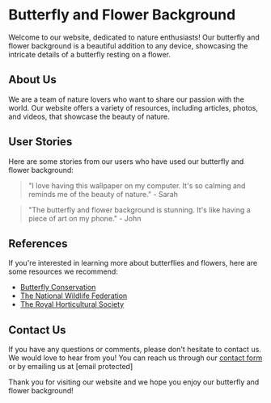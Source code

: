 <!--font:Open Sans-->

# Butterfly and Flower Background

Welcome to our website, dedicated to nature enthusiasts! Our butterfly and flower background is a beautiful addition to any device, showcasing the intricate details of a butterfly resting on a flower. 

## About Us

We are a team of nature lovers who want to share our passion with the world. Our website offers a variety of resources, including articles, photos, and videos, that showcase the beauty of nature.

## User Stories

Here are some stories from our users who have used our butterfly and flower background:

> "I love having this wallpaper on my computer. It's so calming and reminds me of the beauty of nature." - Sarah

> "The butterfly and flower background is stunning. It's like having a piece of art on my phone." - John

## References

If you're interested in learning more about butterflies and flowers, here are some resources we recommend:

- [Butterfly Conservation](#)
- [The National Wildlife Federation](#)
- [The Royal Horticultural Society](#)

## Contact Us

If you have any questions or comments, please don't hesitate to contact us. We would love to hear from you! You can reach us through our [contact form](#) or by emailing us at [email protected]

Thank you for visiting our website and we hope you enjoy our butterfly and flower background!

<!--

Write me content for website with wallpaper which alt text is:

"A close-up of a butterfly on a flower"

The name/title of the page should not be 1:1 copy of the alt text but rather a real content of the website which is using this wallpaper.

- Use markdown format 
- Start with heading
- Heading should be short and concise
- The content should look like a real website 
- The website should not be about the wallpaper, wallpaper is just a related background
- Heading should be contain work "wallpaper" or "background"
- Include real sections like references, contact, user stories, etc. use things relevant to the page purpose.
- Feel free to use structure like headings, bullets, numbering, blockquotes, paragraphs, horizontal lines, etc.
- You can use formatting like bold or _italic_
- You can include UTF-8 emojis
- Links should be only #hash anchors (and you can refer to the document itself)
- Do not include images


---


# Beautiful Butterfly Background for Nature Lovers

Welcome to our website dedicated to nature lovers! Our beautiful butterfly background will make your browsing experience more enjoyable and relaxing. 

## About Us

We are a team of nature enthusiasts who want to share our passion with the world. Our website offers a variety of resources, including articles, photos, and videos, that showcase the beauty of nature.

## Our Butterfly Background

Our butterfly background is a close-up of a butterfly on a flower. The vibrant colors and intricate details of the butterfly and flower make this wallpaper a stunning addition to any device. Whether you're using it as a desktop background or phone wallpaper, it's sure to bring a sense of calmness and serenity to your day.

## User Stories

Here are some stories from our users who have used our butterfly background:

> "I love having this wallpaper on my computer. Whenever I feel stressed, I just look at it and it instantly makes me feel better." - Sarah

> "The butterfly background is so beautiful and realistic. It's like having a piece of nature right on my phone." - John

## References

If you're interested in learning more about butterflies and flowers, here are some resources we recommend:

- [Butterfly Conservation](#)
- [The National Wildlife Federation](#)
- [The Royal Horticultural Society](#)

## Contact Us

If you have any questions or comments, please don't hesitate to contact us. We would love to hear from you! You can reach us through our [contact form](#) or by emailing us at [email protected]

Thank you for visiting our website and we hope you enjoy our beautiful butterfly background!


---


Heading is too long, rewrite whole content.


---


# Butterfly Background for Nature Lovers

Welcome to our website dedicated to nature enthusiasts! Our butterfly background is a beautiful addition to any device, showcasing the intricate details of a butterfly on a flower. 

## About Us

We are a team of nature lovers who want to share our passion with the world. Our website offers a variety of resources, including articles, photos, and videos, that showcase the beauty of nature.

## User Stories

Here are some stories from our users who have used our butterfly background:

> "I love having this wallpaper on my computer. Whenever I feel stressed, I just look at it and it instantly makes me feel better." - Sarah

> "The butterfly background is so beautiful and realistic. It's like having a piece of nature right on my phone." - John

## References

If you're interested in learning more about butterflies and flowers, here are some resources we recommend:

- [Butterfly Conservation](#)
- [The National Wildlife Federation](#)
- [The Royal Horticultural Society](#)

## Contact Us

If you have any questions or comments, please don't hesitate to contact us. We would love to hear from you! You can reach us through our [contact form](#) or by emailing us at [email protected]

Thank you for visiting our website and we hope you enjoy our beautiful butterfly background!


---


Heading is too long, rewrite whole content.


---


# Nature-inspired Butterfly Background

Welcome to our website, dedicated to nature enthusiasts! Our butterfly background is a stunning addition to any device, featuring a close-up of a butterfly on a flower. 

## About Us

We are a team of nature lovers who want to share our passion with the world. Our website offers a variety of resources, including articles, photos, and videos, that showcase the beauty of nature.

## User Stories

Here are some stories from our users who have used our butterfly background:

> "I love having this wallpaper on my computer. It reminds me of the beauty of nature and helps me stay calm during busy workdays." - Sarah

> "The butterfly background is so realistic and vibrant. It's like having a piece of nature right on my phone." - John

## References

If you're interested in learning more about butterflies and flowers, here are some resources we recommend:

- [Butterfly Conservation](#)
- [The National Wildlife Federation](#)
- [The Royal Horticultural Society](#)

## Contact Us

If you have any questions or comments, please don't hesitate to contact us. We would love to hear from you! You can reach us through our [contact form](#) or by emailing us at [email protected]

Thank you for visiting our website and we hope you enjoy our nature-inspired butterfly background!


---


Heading is too long, rewrite whole content.


---


# Butterfly and Flower Background

Welcome to our website, dedicated to nature enthusiasts! Our butterfly and flower background is a beautiful addition to any device, showcasing the intricate details of a butterfly resting on a flower. 

## About Us

We are a team of nature lovers who want to share our passion with the world. Our website offers a variety of resources, including articles, photos, and videos, that showcase the beauty of nature.

## User Stories

Here are some stories from our users who have used our butterfly and flower background:

> "I love having this wallpaper on my computer. It's so calming and reminds me of the beauty of nature." - Sarah

> "The butterfly and flower background is stunning. It's like having a piece of art on my phone." - John

## References

If you're interested in learning more about butterflies and flowers, here are some resources we recommend:

- [Butterfly Conservation](#)
- [The National Wildlife Federation](#)
- [The Royal Horticultural Society](#)

## Contact Us

If you have any questions or comments, please don't hesitate to contact us. We would love to hear from you! You can reach us through our [contact form](#) or by emailing us at [email protected]

Thank you for visiting our website and we hope you enjoy our butterfly and flower background!


---


Write me a Google font which is best fitting for the website.

Pick from the list:
- Roboto
- Lobster
- Futura
- Lato
- Dancing Script
- Exo 2
- Great Vibes
- Open Sans
- Barlow Condensed
- Alegreya
- Playfair Display
- Inter
- Raleway
- IBM Plex Sans
- Poppins
- Montserrat
- Orbitron


Write just the font name nothing else.


---


Open Sans

-->
